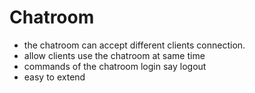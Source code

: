 # Chatroom
* the chatroom can accept different clients connection.
* allow clients use the chatroom at same time
* commands of the chatroom
login
say
logout
* easy to extend

